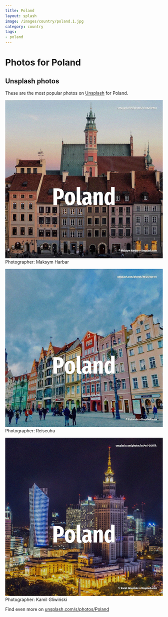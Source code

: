 ```yaml
---
title: Poland
layout: splash
image: /images/country/poland.1.jpg
category: country
tags:
- poland
---
```

# Photos for Poland
 
## Unsplash photos
These are the most popular photos on [Unsplash](https://unsplash.com) for Poland.
 
![Poland](/images/country/poland.1.jpg)
Photographer:  Maksym Harbar
 
![Poland](/images/country/poland.2.jpg)
Photographer:  Reiseuhu
 
![Poland](/images/country/poland.3.jpg)
Photographer:  Kamil Gliwiński
 
Find even more on [unsplash.com/s/photos/Poland](https://unsplash.com/s/photos/Poland)
 
